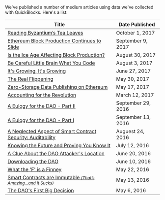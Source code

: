 We've published a number of medium articles using data we've collected with QuickBlocks. Here's a list:

| Title | Date Published |
|-------|----------------|
| [Reading Byzantium’s Tea Leaves](https://medium.com/@tjayrush/ethereum-block-production-continues-to-slide-1b74a2123e3f) | October 1, 2017 |
| [Ethereum Block Production Continues to Slide](https://medium.com/@tjayrush/ethereum-block-production-continues-to-slide-1b74a2123e3f) | September 9, 2017 |
| [Is the Ice Age Affecting Block Production?](https://medium.com/@tjayrush/is-the-ice-age-effecting-block-production-4c943c835975) | August 30, 2017 |
| [Be Careful Little Brain What You Code](https://medium.com/@tjayrush/be-careful-little-brain-what-you-code-6ad4d5fb9d9b) | August 3, 2017 |
| [It's Growing, It's Growing](https://medium.com/@tjayrush/its-growing-it-s-growing-568cd06beb81) | June 27, 2017 |
| [The Real Flippening](https://medium.com/@tjayrush/the-real-flippening-668890d4a5ad) | May 30, 2017 |
| [Zero-Storage Data Publishing on Ethereum](https://medium.com/@tjayrush/the-real-flippening-668890d4a5ad) | May 17, 2017 |
| [Accounting for the Revolution](https://medium.com/@tjayrush/accounting-for-the-revolution-8822b28ccc16) | March 12, 2017 |
| [A Eulogy for the DAO - Part II](https://medium.com/@tjayrush/a-eulogy-for-the-dao-74a55b9afd92) | September 29, 2016 |
| [A Eulogy for the DAO - Part I](https://medium.com/@tjayrush/a-eulogy-for-the-dao-74a55b9afd92) | September 13, 2016 |
| [A Neglected Aspect of Smart Contract Security: Auditability](https://medium.com/@tjayrush/a-eulogy-for-the-dao-74a55b9afd92) | Auguest 24, 2016 |
| [Knowing the Future and Proving You Know It](https://medium.com/@tjayrush/what-the-f-is-a-finney-8e727f29e77f) | July 12, 2016 |
| [A Clue About the DAO Attacker's Location](https://medium.com/@tjayrush/what-the-f-is-a-finney-8e727f29e77f) | June 20, 2016 |
| [Downloading the DAO](https://medium.com/@tjayrush/what-the-f-is-a-finney-8e727f29e77f) | June 10, 2016 |
| [What the 'F' is a Finney](https://medium.com/@tjayrush/what-the-f-is-a-finney-8e727f29e77f) | May 22, 2016 |
| [Smart Contracts are Immutable <small>*(That’s Amazing…and It Sucks)*](https://medium.com/@tjayrush/what-the-f-is-a-finney-8e727f29e77f) | May 13, 2016 |
| [The DAO's First Big Decision](https://medium.com/@tjayrush/what-the-f-is-a-finney-8e727f29e77f) | May 6, 2016 |
